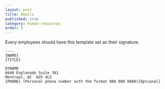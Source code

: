 ```yaml
---
layout: post
title: Emails
published: true
category: human-resources
order: 1
---
```

Every employees should have this template set as their signature:

<!-- more -->

```
----
{NAME}
{TITLE}

DYNAMO
6640 Esplanade Suite 301
Montreal, QC  H2V 4L5
{PHONE} (Personal phone number with the format 888 888 8888)[Optional]
```
